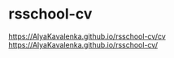 # rsschool-cv
https://AlyaKavalenka.github.io/rsschool-cv/cv
https://AlyaKavalenka.github.io/rsschool-cv/